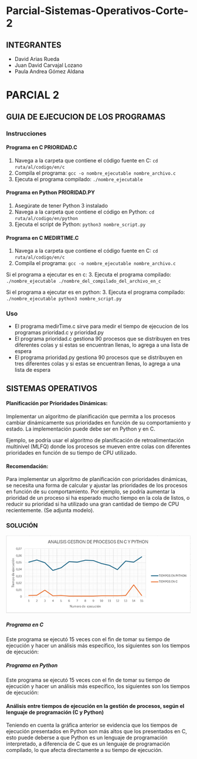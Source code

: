 # Parcial-Sistemas-Operativos-Corte-2

## INTEGRANTES

*   David Arias Rueda
*   Juan David Carvajal Lozano
*   Paula Andrea Gómez Aldana

# PARCIAL 2

## GUIA DE EJECUCION DE LOS PROGRAMAS

### Instrucciones

#### Programa en C PRIORIDAD.C
1. Navega a la carpeta que contiene el código fuente en C: `cd ruta/al/codigo/en/c`
2. Compila el programa: `gcc -o nombre_ejecutable nombre_archivo.c`
3. Ejecuta el programa compilado: `./nombre_ejecutable`

#### Programa en Python PRIORIDAD.PY
1. Asegúrate de tener Python 3 instalado
2. Navega a la carpeta que contiene el código en Python: `cd ruta/al/codigo/en/python`
3. Ejecuta el script de Python: `python3 nombre_script.py`

#### Programa en C MEDIRTIME.C
1. Navega a la carpeta que contiene el código fuente en C: `cd ruta/al/codigo/en/c`
2. Compila el programa: `gcc -o nombre_ejecutable nombre_archivo.c`

Si el programa a ejecutar es en c:
3. Ejecuta el programa compilado: `./nombre_ejecutable ./nombre_del_compilado_del_archivo_en_c`

Si el programa a ejecutar es en python:
3. Ejecuta el programa compilado: `./nombre_ejecutable python3 nombre_script.py`

### Uso
- El programa medirTime.c sirve para medir el tiempo de ejecucion de los programas prioridad.c y prioridad.py
- El programa prioridad.c gestiona 90 procesos que se distribuyen en tres diferentes colas y si estas se encuentran llenas, lo agrega a una lista de espera
- El programa prioridad.py gestiona 90 procesos que se distribuyen en tres diferentes colas y si estas se encuentran llenas, lo agrega a una lista de espera


## SISTEMAS OPERATIVOS

#### Planificación por Prioridades Dinámicas:

Implementar un algoritmo de planificación que permita a los procesos cambiar dinámicamente sus prioridades en función de su comportamiento y estado. La implementación puede debe ser en Python y en C.

Ejemplo, se podría usar el algoritmo de planificación de retroalimentación multinivel (MLFQ) donde los procesos se mueven entre colas con diferentes prioridades en función de su tiempo de CPU utilizado.

#### Recomendación:

Para implementar un algoritmo de planificación con prioridades dinámicas, se necesita una forma de calcular y ajustar las prioridades de los procesos en función de su comportamiento. Por ejemplo, se podría aumentar la prioridad de un proceso si ha esperado mucho tiempo en la cola de listos, o reducir su prioridad si ha utilizado una gran cantidad de tiempo de CPU recientemente. (Se adjunta modelo).

### SOLUCIÓN
![Texto alternativo](GRAFICO.PNG)
##### Programa en C

Este programa se ejecutó 15 veces con el fin de tomar su tiempo de ejecución y hacer un análisis más específico, los siguientes son los tiempos de ejecución:

##### Programa en Python

Este programa se ejecutó 15 veces con el fin de tomar su tiempo de ejecución y hacer un análisis más específico, los siguientes son los tiempos de ejecución:

#### Análisis entre tiempos de ejecución en la gestión de procesos, según el lenguaje de programación (C y Python)

Teniendo en cuenta la gráfica anterior se evidencia que los tiempos de ejecución presentados en Python son más altos que los presentados en C, esto puede deberse a que Python es un lenguaje de programación interpretado, a diferencia de C que es un lenguaje de programación compilado, lo que afecta directamente a su tiempo de ejecución.
